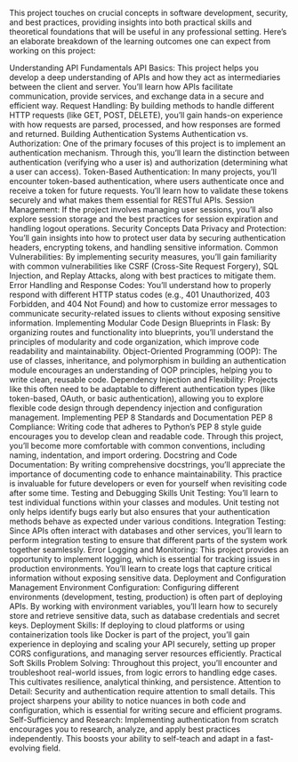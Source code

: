 This project touches on crucial concepts in software development, security, and best practices, providing insights into both practical skills and theoretical foundations that will be useful in any professional setting. Here’s an elaborate breakdown of the learning outcomes one can expect from working on this project:

Understanding API Fundamentals API Basics: This project helps you develop a deep understanding of APIs and how they act as intermediaries between the client and server. You’ll learn how APIs facilitate communication, provide services, and exchange data in a secure and efficient way. Request Handling: By building methods to handle different HTTP requests (like GET, POST, DELETE), you’ll gain hands-on experience with how requests are parsed, processed, and how responses are formed and returned.
Building Authentication Systems Authentication vs. Authorization: One of the primary focuses of this project is to implement an authentication mechanism. Through this, you’ll learn the distinction between authentication (verifying who a user is) and authorization (determining what a user can access). Token-Based Authentication: In many projects, you’ll encounter token-based authentication, where users authenticate once and receive a token for future requests. You’ll learn how to validate these tokens securely and what makes them essential for RESTful APIs. Session Management: If the project involves managing user sessions, you’ll also explore session storage and the best practices for session expiration and handling logout operations.
Security Concepts Data Privacy and Protection: You’ll gain insights into how to protect user data by securing authentication headers, encrypting tokens, and handling sensitive information. Common Vulnerabilities: By implementing security measures, you’ll gain familiarity with common vulnerabilities like CSRF (Cross-Site Request Forgery), SQL Injection, and Replay Attacks, along with best practices to mitigate them. Error Handling and Response Codes: You’ll understand how to properly respond with different HTTP status codes (e.g., 401 Unauthorized, 403 Forbidden, and 404 Not Found) and how to customize error messages to communicate security-related issues to clients without exposing sensitive information.
Implementing Modular Code Design Blueprints in Flask: By organizing routes and functionality into blueprints, you’ll understand the principles of modularity and code organization, which improve code readability and maintainability. Object-Oriented Programming (OOP): The use of classes, inheritance, and polymorphism in building an authentication module encourages an understanding of OOP principles, helping you to write clean, reusable code. Dependency Injection and Flexibility: Projects like this often need to be adaptable to different authentication types (like token-based, OAuth, or basic authentication), allowing you to explore flexible code design through dependency injection and configuration management.
Implementing PEP 8 Standards and Documentation PEP 8 Compliance: Writing code that adheres to Python’s PEP 8 style guide encourages you to develop clean and readable code. Through this project, you’ll become more comfortable with common conventions, including naming, indentation, and import ordering. Docstring and Code Documentation: By writing comprehensive docstrings, you’ll appreciate the importance of documenting code to enhance maintainability. This practice is invaluable for future developers or even for yourself when revisiting code after some time.
Testing and Debugging Skills Unit Testing: You’ll learn to test individual functions within your classes and modules. Unit testing not only helps identify bugs early but also ensures that your authentication methods behave as expected under various conditions. Integration Testing: Since APIs often interact with databases and other services, you’ll learn to perform integration testing to ensure that different parts of the system work together seamlessly. Error Logging and Monitoring: This project provides an opportunity to implement logging, which is essential for tracking issues in production environments. You’ll learn to create logs that capture critical information without exposing sensitive data.
Deployment and Configuration Management Environment Configuration: Configuring different environments (development, testing, production) is often part of deploying APIs. By working with environment variables, you’ll learn how to securely store and retrieve sensitive data, such as database credentials and secret keys. Deployment Skills: If deploying to cloud platforms or using containerization tools like Docker is part of the project, you’ll gain experience in deploying and scaling your API securely, setting up proper CORS configurations, and managing server resources efficiently.
Practical Soft Skills Problem Solving: Throughout this project, you’ll encounter and troubleshoot real-world issues, from logic errors to handling edge cases. This cultivates resilience, analytical thinking, and persistence. Attention to Detail: Security and authentication require attention to small details. This project sharpens your ability to notice nuances in both code and configuration, which is essential for writing secure and efficient programs. Self-Sufficiency and Research: Implementing authentication from scratch encourages you to research, analyze, and apply best practices independently. This boosts your ability to self-teach and adapt in a fast-evolving field.
